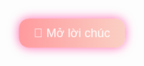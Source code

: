 <!DOCTYPE html>
<html lang="vi">
<head>
  <meta charset="UTF-8">
  <title>Lời chúc THPTQG</title>
  <style>
    * {
      box-sizing: border-box;
    }

    body {
      margin: 0;
      padding: 0;
      background: linear-gradient(120deg, #ffe6f0, #e0f7ff, #fff7e6);
      height: 100vh;
      display: flex;
      justify-content: center;
      align-items: center;
      font-family: 'Comic Sans MS', cursive;
      overflow: hidden;
    }

    .container {
      text-align: center;
      padding: 30px;
    }

    .open-btn {
      padding: 15px 30px;
      font-size: 1.5rem;
      border: none;
      border-radius: 20px;
      background: linear-gradient(to right, #ff9a9e, #fad0c4);
      color: white;
      cursor: pointer;
      box-shadow: 0 0 20px #ff69b4;
      transition: transform 0.2s;
    }

    .open-btn:hover {
      transform: scale(1.05);
    }

    .message {
      margin-top: 40px;
      font-size: 2rem;
      font-weight: bold;
      display: none;
      animation: typing 4s steps(40, end), blink-caret 0.75s step-end infinite;
      white-space: nowrap;
      overflow: hidden;
      border-right: 3px solid pink;
      max-width: 100%;
    }

    @keyframes typing {
      from { width: 0 }
      to { width: 100% }
    }

    @keyframes blink-caret {
      from, to { border-color: transparent }
      50% { border-color: pink; }
    }

    .heart {
      position: absolute;
      width: 20px;
      height: 20px;
      background-color: pink;
      transform: rotate(45deg);
      animation: float 6s linear infinite;
    }

    .heart::before,
    .heart::after {
      content: '';
      position: absolute;
      width: 20px;
      height: 20px;
      background-color: pink;
      border-radius: 50%;
    }

    .heart::before {
      top: -10px;
      left: 0;
    }

    .heart::after {
      left: -10px;
      top: 0;
    }

    @keyframes float {
      0% {
        transform: translateY(0) rotate(45deg);
        opacity: 1;
      }
      100% {
        transform: translateY(-100vh) rotate(45deg);
        opacity: 0;
      }
    }
  </style>
</head>
<body>
  <div class="container">
    <button class="open-btn" onclick="showMessage()">🎁 Mở lời chúc</button>
    <div id="message" class="message">💖 Chúc em vượt qua kỳ thi THPTQG thật tự tin, bình tĩnh và đạt kết quả như mong đợi nhé! 💖</div>
  </div>

  <script>
    function showMessage() {
      const message = document.getElementById("message");
      message.style.display = "inline-block";

      const btn = document.querySelector(".open-btn");
      btn.disabled = true;
      btn.style.display = "none";

      // Tạo hiệu ứng trái tim bay
      setInterval(() => {
        const heart = document.createElement("div");
        heart.classList.add("heart");
        heart.style.left = Math.random() * window.innerWidth + "px";
        heart.style.animationDuration = 3 + Math.random() * 3 + "s";
        document.body.appendChild(heart);
        setTimeout(() => heart.remove(), 6000);
      }, 300);
    }
  </script>
</body>
</html>
